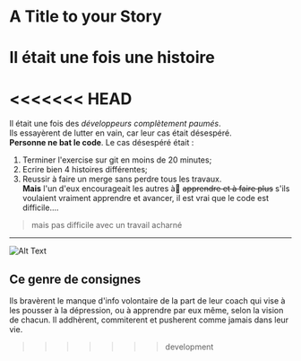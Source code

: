 # A Title to your Story

# Il était une fois une histoire
<<<<<<< HEAD
=======
Il était une fois des *développeurs complètement paumés*.  
Ils essayèrent de lutter en vain, car leur cas était désespéré.  
**Personne ne bat le code**. 
Le cas désespéré était : 
1. Terminer l'exercise sur git en moins de 20 minutes;
2. Ecrire bien 4 histoires différentes;
3. Reussir à faire un merge sans perdre tous les travaux.  
**Mais** l'un d'eux encourageait
les autres à ّ~~apprendre et à faire plus~~ s'ils voulaient vraiment apprendre et avancer, il est vrai que le code est difficile....

> mais pas difficile avec un travail acharné

---

![Alt Text](https://media.giphy.com/media/EBWstFSor1WRTMnCeU/giphy.gif)

## Ce genre de consignes
Ils bravèrent le manque d'info volontaire de la part de leur coach qui vise à les pousser à la dépression, ou à apprendre par eux même, selon la vision de chacun. Il addhèrent, commiterent et pusherent comme jamais dans leur vie.

>>>>>>> development
